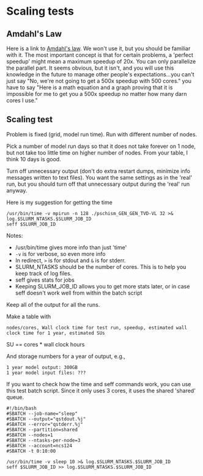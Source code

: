 # Scaling tests

## Amdahl's Law
Here is a link to [Amdahl's law](https://en.wikipedia.org/wiki/Amdahl%27s_law).  We won't use it, but you should be familiar with it.
The most important concept is that for certain problems, a 'perfect speedup' might mean a maximum speedup of 20x.  You can only parallelize the 
parallel part. It seems obvious, but it isn't, and you will use this knowledge in the future to manage other people's expectations...you can't just say 
"No, we're not going to get a 500x speedup with 500 cores." you have to say "Here is a math equation and a graph proving that 
it is impossible for me to get you a 500x speedup no matter how many darn cores I use." 

## Scaling test

Problem is fixed (grid, model run time). Run with different number of nodes.

Pick a number of model run days so that it does not take forever on 1 node, but not take too little time on higher number of nodes.  From your table, I think 10 days is good.

Turn off unnecessary output (don't do extra restart dumps, minimize info messages written to text files).  You want the same
settings as in the 'real' run, but you should turn off that unnecessary output during the 'real' run anyway.

Here is my suggestion for getting the time
```
/usr/bin/time -v mpirun -n 128 ./pschism_GEN_GEN_TVD-VL 32 >& log.$SLURM_NTASKS.$SLURM_JOB_ID
seff $SLURM_JOB_ID
```

Notes:
- /usr/bin/time gives more info than just 'time'
- `-v` is for verbose, so even more info
- In redirect, `>` is for stdout and `&` is for stderr.
- SLURM_NTASKS should be the number of cores.  This is to help you keep track of log files.
- seff <JOBID> gives stats for jobs
- Keeping SLURM_JOB_ID allows you to get more stats later, or in case seff doesn't work well from within the batch script

Keep all of the output for all the runs.

Make a table with 
```
nodes/cores, Wall clock time for test run, speedup, estimated wall clock time for 1 year, estimated SUs
```

SU == cores * wall clock hours

And storage numbers for a year of output, e.g.,
```
1 year model output: 300GB
1 year model input files: ???
```

If you want to check how the time and seff commands work, you can use this test batch script.  Since it only uses 3 cores, it 
uses the shared 'shared' queue.
```
#!/bin/bash
#SBATCH --job-name="sleep"
#SBATCH --output="qstdout.%j"
#SBATCH --error="qstderr.%j"
#SBATCH --partition=shared
#SBATCH --nodes=1
#SBATCH --ntasks-per-node=3
#SBATCH --account=ncs124
#SBATCH -t 0:10:00

/usr/bin/time -v sleep 10 >& log.$SLURM_NTASKS.$SLURM_JOB_ID
seff $SLURM_JOB_ID >> log.$SLURM_NTASKS.$SLURM_JOB_ID
```


